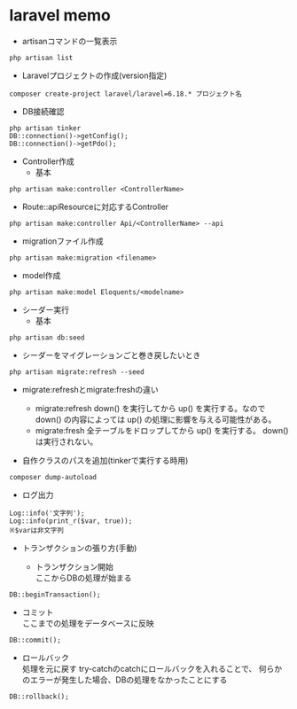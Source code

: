 # laravel memo
- artisanコマンドの一覧表示
```
php artisan list
```
- Laravelプロジェクトの作成(version指定)
```
composer create-project laravel/laravel=6.18.* プロジェクト名
```

- DB接続確認
```
php artisan tinker
DB::connection()->getConfig();
DB::connection()->getPdo();
```

- Controller作成
  - 基本
```
php artisan make:controller <ControllerName>
```

  - Route::apiResourceに対応するController
```
php artisan make:controller Api/<ControllerName> --api
```

- migrationファイル作成
```
php artisan make:migration <filename>
```

- model作成
```
php artisan make:model Eloquents/<modelname>
```

- シーダー実行
  - 基本
```
php artisan db:seed
```
  - シーダーをマイグレーションごと巻き戻したいとき
```
php artisan migrate:refresh --seed
```

- migrate:refreshとmigrate:freshの違い
  - migrate:refresh
    down() を実行してから up() を実行する。なので down() の内容によっては up() の処理に影響を与える可能性がある。
  - migrate:fresh
    全テーブルをドロップしてから up() を実行する。 down() は実行されない。

- 自作クラスのパスを追加(tinkerで実行する時用)
```
composer dump-autoload
```

- ログ出力
```
Log::info('文字列');
Log::info(print_r($var, true));
※$varは非文字列
```

- トランザクションの張り方(手動)  


  - トランザクション開始  
    ここからDBの処理が始まる
```
DB::beginTransaction();
```

  - コミット  
    ここまでの処理をデータベースに反映
```
DB::commit();
```

  - ロールバック  
    処理を元に戻す
    try-catchのcatchにロールバックを入れることで、
    何らかのエラーが発生した場合、DBの処理をなかったことにする
```
DB::rollback();
```
